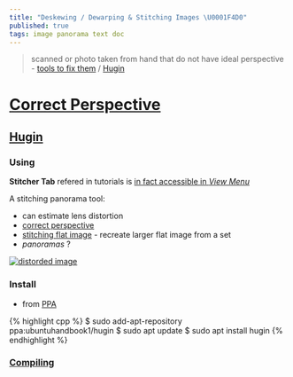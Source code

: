 ```yaml
---
title: "Deskewing / Dewarping & Stitching Images \U0001F4D0"
published: true
tags: image panorama text doc
---
```

>  scanned or photo taken from hand that do not have ideal perspective - [tools to fix them](https://safjan.com/tools-for-doc-deskewing-and-dewarping/#page-dewarp-11k-stars) / [Hugin](https://hugin.sourceforge.io/tutorials/index.shtml)

# [Correct Perspective](https://chatgpt.com/share/681c79f3-9dec-800d-b268-ac7b4160f260)

## [Hugin](https://hugin.sourceforge.io/tutorials/index.shtml)

### Using

**Stitcher Tab** refered in tutorials is [in fact accessible in _View Menu_](https://www.dpreview.com/forums/thread/4170386)

A stitching panorama tool:
- can estimate lens distortion
- [correct perspective](https://hugin.sourceforge.io/tutorials/perspective/en.shtml)
- [stitching flat image](https://hugin.sourceforge.io/tutorials/scans/en.shtml) - recreate larger flat image from a set
- _panoramas_ ?

[![distorded image](https://blogger.googleusercontent.com/img/b/R29vZ2xl/AVvXsEhxbqRsALb67nwNkj1Yzfr2thw7MnP5sSxHd4rTq0xTC-oc6H8_jlycbmy8qp_N0DG7dN49af1uCg4ZB2gUuu3CGvoGEmbsrY2tClLAqjiazWLFMKISyGgF_OnUOJV-LmKpsb-ATy-2_vE/s640/samyang+7.5mm+f3.5+example+image+sergels+torg+f5.6.jpg)](https://m43photo.blogspot.com/2012/03/defishing-fisheye-images.html)

### Install
- from [PPA](https://ubuntuhandbook.org/index.php/2024/11/hugin-2024-0-1-released-ppa-updated/)

{% highlight cpp %}
$ sudo add-apt-repository ppa:ubuntuhandbook1/hugin
$ sudo apt update
$ sudo apt install hugin
{% endhighlight %}

### [Compiling](https://wiki.panotools.org/Hugin_Compiling_Ubuntu)
